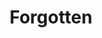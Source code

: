 ---
layout: piece
collection_: paintings
title: Forgotten
id: forgotten
media: Acrylic
dimensions: 15" x 20"
description: Painted with popsicle sticks on cardboard.
price: $200
create_date: 2015
---